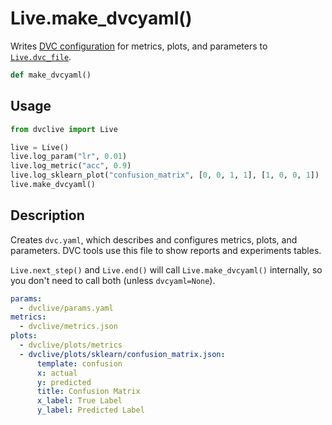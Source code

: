 # Live.make_dvcyaml()

Writes [DVC configuration](/doc/user-guide/project-structure/dvcyaml-files) for
metrics, plots, and parameters to
[`Live.dvc_file`](/doc/dvclive/live#properties).

```py
def make_dvcyaml()
```

## Usage

```py
from dvclive import Live

live = Live()
live.log_param("lr", 0.01)
live.log_metric("acc", 0.9)
live.log_sklearn_plot("confusion_matrix", [0, 0, 1, 1], [1, 0, 0, 1])
live.make_dvcyaml()
```

## Description

Creates `dvc.yaml`, which describes and configures metrics, plots, and
parameters. DVC tools use this file to show reports and experiments tables.

<admon type="info">

`Live.next_step()` and `Live.end()` will call `Live.make_dvcyaml()` internally,
so you don't need to call both (unless `dvcyaml=None`).

</admon>

```yaml
params:
  - dvclive/params.yaml
metrics:
  - dvclive/metrics.json
plots:
  - dvclive/plots/metrics
  - dvclive/plots/sklearn/confusion_matrix.json:
      template: confusion
      x: actual
      y: predicted
      title: Confusion Matrix
      x_label: True Label
      y_label: Predicted Label
```
